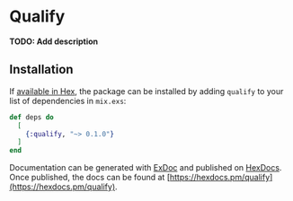 # Qualify

**TODO: Add description**

## Installation

If [available in Hex](https://hex.pm/docs/publish), the package can be installed
by adding `qualify` to your list of dependencies in `mix.exs`:

```elixir
def deps do
  [
    {:qualify, "~> 0.1.0"}
  ]
end
```

Documentation can be generated with [ExDoc](https://github.com/elixir-lang/ex_doc)
and published on [HexDocs](https://hexdocs.pm). Once published, the docs can
be found at [https://hexdocs.pm/qualify](https://hexdocs.pm/qualify).

